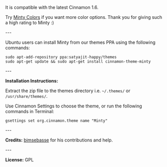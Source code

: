 It is compatible with the latest Cinnamon 1.6.

Try [Minty Colors](https://cinnamon-spices.linuxmint.com/themes/view/78) if you want more color options. Thank you for giving such a high rating to Minty :)

\---

Ubuntu users can install Minty from our themes PPA using the following commands:
```
sudo apt-add-repository ppa:satyajit-happy/themes
sudo apt-get update && sudo apt-get install cinnamon-theme-minty
```

\---

**Installation Instructions:**

Extract the zip file to the themes directory i.e. `~/.themes/` or `/usr/share/themes/`.

Use Cinnamon Settings to choose the theme, or run the following commands in Terminal:
```
gsettings set org.cinnamon.theme name "Minty"
```

\---

**Credits:** [bimsebasse](https://bimsebasse.deviantart.com/) for his contributions and help.

\---

**License:** GPL